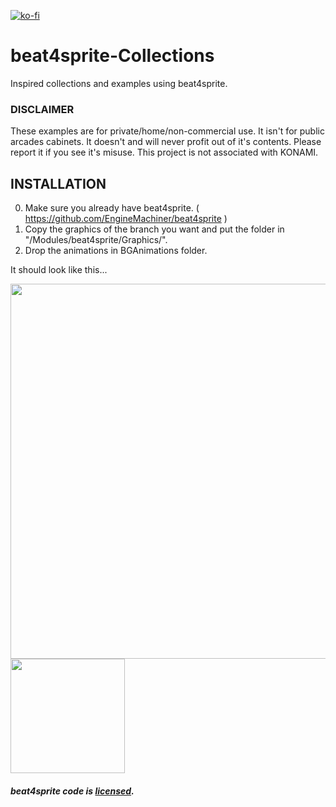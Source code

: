 [![ko-fi](https://ko-fi.com/img/githubbutton_sm.svg)](https://ko-fi.com/W7W32691S)

# beat4sprite-Collections

Inspired collections and examples using beat4sprite.

### DISCLAIMER

These examples are for private/home/non-commercial use.
It isn't for public arcades cabinets.
It doesn't and will never profit out of it's contents.
Please report it if you see it's misuse.
This project is not associated with KONAMI.

## INSTALLATION

  0. Make sure you already have beat4sprite. ( https://github.com/EngineMachiner/beat4sprite )
  1. Copy the graphics of the branch you want and put the folder in "/Modules/beat4sprite/Graphics/".
  2. Drop the animations in BGAnimations folder.

It should look like this...

<img src=https://github.com/EngineMachiner/beat4sprite-Collections/assets/15896027/a6a92812-5603-4911-9683-09da30e8c72c width=600>
<img src=https://github.com/EngineMachiner/beat4sprite-Collections/assets/15896027/780786c8-3d4d-4928-b290-00616127d676 width=183>
<br>

##### beat4sprite code is [licensed](https://github.com/EngineMachiner/beat4sprite/blob/master/LICENSE).
